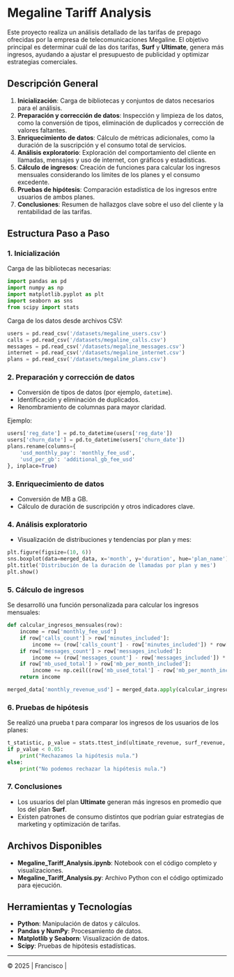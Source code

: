 # Megaline Tariff Analysis

Este proyecto realiza un análisis detallado de las tarifas de prepago ofrecidas por la empresa de telecomunicaciones Megaline. El objetivo principal es determinar cuál de las dos tarifas, **Surf** y **Ultimate**, genera más ingresos, ayudando a ajustar el presupuesto de publicidad y optimizar estrategias comerciales.

## Descripción General

1. **Inicialización**: Carga de bibliotecas y conjuntos de datos necesarios para el análisis.
2. **Preparación y corrección de datos**: Inspección y limpieza de los datos, como la conversión de tipos, eliminación de duplicados y corrección de valores faltantes.
3. **Enriquecimiento de datos**: Cálculo de métricas adicionales, como la duración de la suscripción y el consumo total de servicios.
4. **Análisis exploratorio**: Exploración del comportamiento del cliente en llamadas, mensajes y uso de internet, con gráficos y estadísticas.
5. **Cálculo de ingresos**: Creación de funciones para calcular los ingresos mensuales considerando los límites de los planes y el consumo excedente.
6. **Pruebas de hipótesis**: Comparación estadística de los ingresos entre usuarios de ambos planes.
7. **Conclusiones**: Resumen de hallazgos clave sobre el uso del cliente y la rentabilidad de las tarifas.

## Estructura Paso a Paso

### 1. Inicialización
Carga de las bibliotecas necesarias:
```python
import pandas as pd
import numpy as np
import matplotlib.pyplot as plt
import seaborn as sns
from scipy import stats
```

Carga de los datos desde archivos CSV:
```python
users = pd.read_csv('/datasets/megaline_users.csv')
calls = pd.read_csv('/datasets/megaline_calls.csv')
messages = pd.read_csv('/datasets/megaline_messages.csv')
internet = pd.read_csv('/datasets/megaline_internet.csv')
plans = pd.read_csv('/datasets/megaline_plans.csv')
```

### 2. Preparación y corrección de datos
- Conversión de tipos de datos (por ejemplo, `datetime`).
- Identificación y eliminación de duplicados.
- Renombramiento de columnas para mayor claridad.

Ejemplo:
```python
users['reg_date'] = pd.to_datetime(users['reg_date'])
users['churn_date'] = pd.to_datetime(users['churn_date'])
plans.rename(columns={
    'usd_monthly_pay': 'monthly_fee_usd',
    'usd_per_gb': 'additional_gb_fee_usd'
}, inplace=True)
```

### 3. Enriquecimiento de datos
- Conversión de MB a GB.
- Cálculo de duración de suscripción y otros indicadores clave.

### 4. Análisis exploratorio
- Visualización de distribuciones y tendencias por plan y mes:
```python
plt.figure(figsize=(10, 6))
sns.boxplot(data=merged_data, x='month', y='duration', hue='plan_name')
plt.title('Distribución de la duración de llamadas por plan y mes')
plt.show()
```

### 5. Cálculo de ingresos
Se desarrolló una función personalizada para calcular los ingresos mensuales:
```python
def calcular_ingresos_mensuales(row):
    income = row['monthly_fee_usd']
    if row['calls_count'] > row['minutes_included']:
        income += (row['calls_count'] - row['minutes_included']) * row['additional_minute_fee_usd']
    if row['messages_count'] > row['messages_included']:
        income += (row['messages_count'] - row['messages_included']) * row['additional_message_fee_usd']
    if row['mb_used_total'] > row['mb_per_month_included']:
        income += np.ceil((row['mb_used_total'] - row['mb_per_month_included']) / 1024) * row['additional_gb_fee_usd']
    return income

merged_data['monthly_revenue_usd'] = merged_data.apply(calcular_ingresos_mensuales, axis=1)
```

### 6. Pruebas de hipótesis
Se realizó una prueba t para comparar los ingresos de los usuarios de los planes:
```python
t_statistic, p_value = stats.ttest_ind(ultimate_revenue, surf_revenue, equal_var=False)
if p_value < 0.05:
    print("Rechazamos la hipótesis nula.")
else:
    print("No podemos rechazar la hipótesis nula.")
```

### 7. Conclusiones
- Los usuarios del plan **Ultimate** generan más ingresos en promedio que los del plan **Surf**.
- Existen patrones de consumo distintos que podrían guiar estrategias de marketing y optimización de tarifas.

## Archivos Disponibles
- **Megaline_Tariff_Analysis.ipynb**: Notebook con el código completo y visualizaciones.
- **Megaline_Tariff_Analysis.py**: Archivo Python con el código optimizado para ejecución.

## Herramientas y Tecnologías
- **Python**: Manipulación de datos y cálculos.
- **Pandas y NumPy**: Procesamiento de datos.
- **Matplotlib y Seaborn**: Visualización de datos.
- **Scipy**: Pruebas de hipótesis estadísticas.

---
© 2025 | Francisco |
